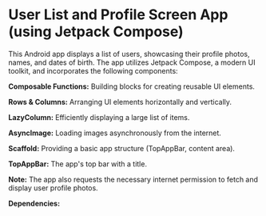 
# User List and Profile Screen App (using Jetpack Compose)

This Android app displays a list of users, showcasing their profile photos, names, and dates of birth. The app utilizes Jetpack Compose, a modern UI toolkit, and incorporates the following components:

**Composable Functions:** Building blocks for creating reusable UI elements.

**Rows & Columns:** Arranging UI elements horizontally and vertically.

**LazyColumn:** Efficiently displaying a large list of items.

**AsyncImage:** Loading images asynchronously from the internet.

**Scaffold:** Providing a basic app structure (TopAppBar, content area).

**TopAppBar:** The app's top bar with a title.


**Note:** The app also requests the necessary internet permission to fetch and display user profile photos.

**Dependencies:**
